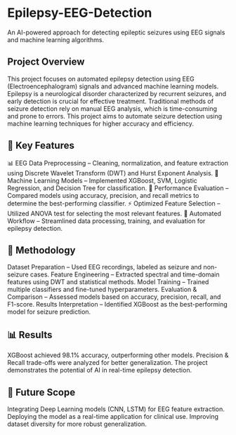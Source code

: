 # Epilepsy-EEG-Detection
An AI-powered approach for detecting epileptic seizures using EEG signals and machine learning algorithms.

## Project Overview
This project focuses on automated epilepsy detection using EEG (Electroencephalogram) signals and advanced machine learning models. Epilepsy is a neurological disorder characterized by recurrent seizures, and early detection is crucial for effective treatment. Traditional methods of seizure detection rely on manual EEG analysis, which is time-consuming and prone to errors. This project aims to automate seizure detection using machine learning techniques for higher accuracy and efficiency.

## 🧠 Key Features
📊 EEG Data Preprocessing – Cleaning, normalization, and feature extraction using Discrete Wavelet Transform (DWT) and Hurst Exponent Analysis.
🤖 Machine Learning Models – Implemented XGBoost, SVM, Logistic Regression, and Decision Tree for classification.
🎯 Performance Evaluation – Compared models using accuracy, precision, and recall metrics to determine the best-performing classifier.
⚡ Optimized Feature Selection – Utilized ANOVA test for selecting the most relevant features.
🚀 Automated Workflow – Streamlined data processing, training, and evaluation for epilepsy detection.
## 🔬 Methodology
Dataset Preparation – Used EEG recordings, labeled as seizure and non-seizure cases.
Feature Engineering – Extracted spectral and time-domain features using DWT and statistical methods.
Model Training – Trained multiple classifiers and fine-tuned hyperparameters.
Evaluation & Comparison – Assessed models based on accuracy, precision, recall, and F1-score.
Results Interpretation – Identified XGBoost as the best-performing model for seizure prediction.
## 📊 Results
XGBoost achieved 98.1% accuracy, outperforming other models.
Precision & Recall trade-offs were analyzed for better generalization.
The project demonstrates the potential of AI in real-time epilepsy detection.
## 📌 Future Scope
Integrating Deep Learning models (CNN, LSTM) for EEG feature extraction.
Deploying the model as a real-time application for clinical use.
Improving dataset diversity for more robust generalization.
